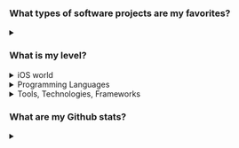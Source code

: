 ### What types of software projects are my favorites?

<details>
  <summary></summary>
  
1. **Libraries**

2. **Microservices**
  
3. **iOS Apps** (native)
  
4. **Games** (in Godot)
  
5. **Electronics** (Arduino/ESP8266)
  
</details>

### What is my level?

<details>
  <summary>iOS world</summary>
  
  <samp>█████████████████░░░ UIKit</samp> 
    
  <samp>█████████████░░░░░░░ SwiftUI</samp>
    
  <samp>███████████████████░ Swift</samp>
    
  <samp>█████████░░░░░░░░░░░ Objective-C</samp>
    
  <samp>████████████████████ MVC</samp>
    
  <samp>███████████████████░ MVVM+C Architecture</samp>
    
  <samp>█████████████████░░░ Redux-like SwiftUI Architecture</samp>
    
  <samp>██████████████████░░ RxSwift</samp>
    
  <samp>████████████████░░░░ Combine</samp>
    
  <samp>██████████████░░░░░░ MapKit</samp>
    
  <samp>███████████████░░░░░ Alamofire</samp>
    
  <samp>█████████████░░░░░░░ CoreData</samp>
    
  <samp>████████░░░░░░░░░░░░ Realm</samp>
</details>

<details>
  <summary>Programming Languages</summary>
  
  1. <samp>███████████████████░ Swift</samp> 
  2. <samp>███████████████████░ Python</samp> 
  3. <samp>████████████████░░░░ C++</samp> 
  4. <samp>████████████████░░░░ C</samp> 
  5. <samp>████████████████░░░░ C#</samp> 
  6. <samp>████████████████░░░░ Objective-C</samp> 
  7. <samp>████████████████░░░░ Lua</samp> 
  8. <samp>███████████████░░░░░ GDScript</samp> 
  9. <samp>███████████████░░░░░ PHP</samp>
  10. <samp>███████████████░░░░░ Scala</samp>
  11. <samp>██████████░░░░░░░░░░ Java</samp> 
  12. <samp>█████████░░░░░░░░░░░ Bash</samp> 
  13. <samp>████████░░░░░░░░░░░░ Javascript</samp> 
  14. <samp>███████░░░░░░░░░░░░░ Kotlin</samp> 
  15. <samp>██████░░░░░░░░░░░░░░ 8086 Assembly</samp> 
  16. <samp>████░░░░░░░░░░░░░░░░ Haskell</samp> 
  17. <samp>███░░░░░░░░░░░░░░░░░ R</samp> 
  18. <samp>██░░░░░░░░░░░░░░░░░░ Scheme</samp> 
  19. <samp>█░░░░░░░░░░░░░░░░░░░ Stata</samp> 
  20. <samp>█░░░░░░░░░░░░░░░░░░░ Solidity</samp> 
</details>

<details>
  <summary>Tools, Technologies, Frameworks</summary>
  
  <samp>███████████████████░ Git</samp>
  
  ### Mobile
  <samp>███████████████████░ iOS Native Framework Stack</samp>
  
  <samp>██████████░░░░░░░░░░ Android Native Framework Stack</samp>
  
  <samp>███████████████░░░░░ Xamarin.Native</samp>
  
  <samp>░░░░░░░░░░░░░░░░░░░░ Xamarin.Forms</samp>
  
  <samp>████████░░░░░░░░░░░░ Corona SDK</samp>
  
  ### Game Engines
  <samp>██████████████░░░░░░ Godot</samp>
  
  <samp>██████░░░░░░░░░░░░░░ Unreal</samp>
  
  <samp>█░░░░░░░░░░░░░░░░░░░ Unity</samp>
  
  ### Web
  <samp>███████████░░░░░░░░░ LAMP Stack</samp>
  
  <samp>█████████████████░░░ MySQL</samp>
  
  <samp>██████████░░░░░░░░░░ jQuery</samp>
  
  <samp>██████░░░░░░░░░░░░░░ React</samp>
  
</details>

### What are my Github stats?

<details>
  <summary></summary>
  
  [![Top Langs](https://github-readme-stats.vercel.app/api/top-langs/?username=yalishanda42&theme=merko&langs_count=10&layout=compact)](https://github.com/anuraghazra/github-readme-stats)
  [![Alexander's github stats](https://github-readme-stats.vercel.app/api?username=yalishanda42&theme=merko)](https://github.com/anuraghazra/github-readme-stats)</details>
